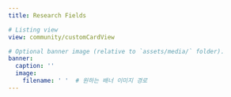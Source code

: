 ```yaml
---
title: Research Fields

# Listing view
view: community/customCardView

# Optional banner image (relative to `assets/media/` folder).
banner:
  caption: ''
  image:
    filename: ' '  # 원하는 배너 이미지 경로
---
```

